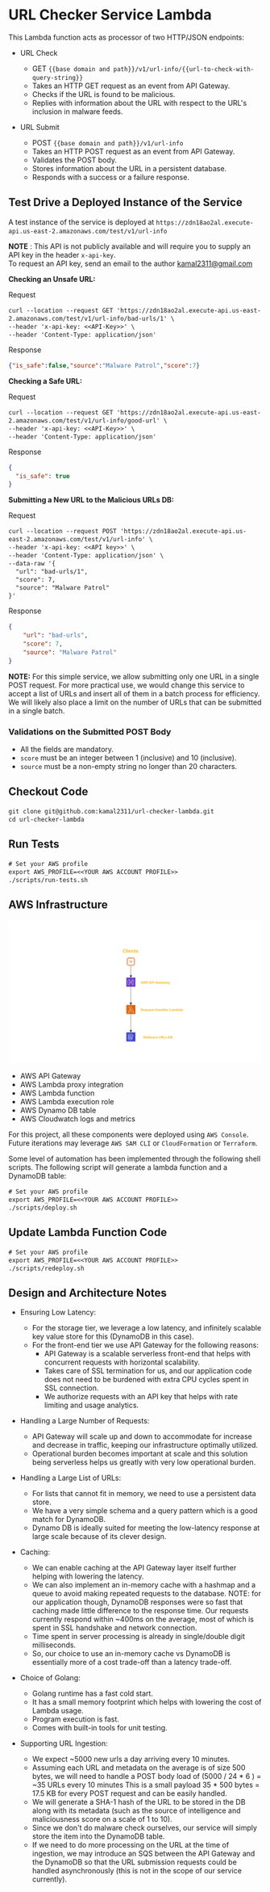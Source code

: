 # URL Checker Service Lambda

This Lambda function acts as processor of two HTTP/JSON endpoints:

- URL Check
    - GET `{{base domain and path}}/v1/url-info/{{url-to-check-with-query-string}}`
    - Takes an HTTP GET request as an event from API Gateway.
    - Checks if the URL is found to be malicious. 
    - Replies with information about the URL with respect to the URL's inclusion in malware feeds.
    
- URL Submit
    - POST `{{base domain and path}}/v1/url-info`
    - Takes an HTTP POST request as an event from API Gateway.
    - Validates the POST body.
    - Stores information about the URL in a persistent database.
    - Responds with a success or a failure response.

## Test Drive a Deployed Instance of the Service

A test instance of the service is deployed at `https://zdn18ao2al.execute-api.us-east-2.amazonaws.com/test/v1/url-info`

**NOTE** :
This API is not publicly available and will require you to supply an API key
in the header `x-api-key`. \
To request an API key, send an email to the author kamal2311@gmail.com


**Checking an Unsafe URL:**

Request
```shell script
curl --location --request GET 'https://zdn18ao2al.execute-api.us-east-2.amazonaws.com/test/v1/url-info/bad-urls/1' \
--header 'x-api-key: <<API-Key>>' \
--header 'Content-Type: application/json'
```

Response
 ```json
{"is_safe":false,"source":"Malware Patrol","score":7}
```

**Checking a Safe URL:** 

Request
```shell script
curl --location --request GET 'https://zdn18ao2al.execute-api.us-east-2.amazonaws.com/test/v1/url-info/good-url' \
--header 'x-api-key: <<API-Key>>' \
--header 'Content-Type: application/json'
```

Response
```json
{
  "is_safe": true
}
```

**Submitting a New URL to the Malicious URLs DB:**

Request
```shell script
curl --location --request POST 'https://zdn18ao2al.execute-api.us-east-2.amazonaws.com/test/v1/url-info' \
--header 'x-api-key: <<API key>>' \
--header 'Content-Type: application/json' \
--data-raw '{
  "url": "bad-urls/1",
  "score": 7,
  "source": "Malware Patrol" 
}'
```
Response
```json
{
    "url": "bad-urls",
    "score": 7,
    "source": "Malware Patrol"
}
```


**NOTE:** For this simple service, we allow submitting only one URL in a single POST request.
For more practical use, we would change this service to accept a list of URLs and insert all of them in a batch process
for efficiency. We will likely also place a limit on the number of URLs that can be submitted in a single batch.

### Validations on the Submitted POST Body

- All the fields are mandatory.
- `score` must be an integer between 1 (inclusive) and 10 (inclusive).
- `source` must be a non-empty string no longer than 20 characters.  

## Checkout Code
```shell script
git clone git@github.com:kamal2311/url-checker-lambda.git
cd url-checker-lambda
```


## Run Tests
```shell script
# Set your AWS profile
export AWS_PROFILE=<<YOUR AWS ACCOUNT PROFILE>>
./scripts/run-tests.sh
``` 

## AWS Infrastructure 

![Components Diagram](images/comp.png)

- AWS API Gateway
- AWS Lambda proxy integration
- AWS Lambda function
- AWS Lambda execution role
- AWS Dynamo DB table
- AWS Cloudwatch logs and metrics

For this project, all these components were deployed using `AWS Console`.
Future iterations may leverage `AWS SAM CLI` or `CloudFormation` or `Terraform`.

Some level of automation has been implemented through the following shell scripts.
The following script will generate a lambda function and a DynamoDB table:

```shell script
# Set your AWS profile
export AWS_PROFILE=<<YOUR AWS ACCOUNT PROFILE>>
./scripts/deploy.sh
```


## Update Lambda Function Code
```shell script
# Set your AWS profile
export AWS_PROFILE=<<YOUR AWS ACCOUNT PROFILE>>
./scripts/redeploy.sh
``` 

## Design and Architecture Notes

- Ensuring Low Latency:
    - For the storage tier, we leverage a low latency, and infinitely scalable key value store for this (DynamoDB in this case).
    - For the front-end tier we use API Gateway for the following reasons:
        - API Gateway is a scalable serverless front-end that helps with concurrent requests with horizontal scalability.
        - Takes care of SSL termination for us, and our application code does not need to be burdened with extra CPU cycles spent in SSL connection.
        - We authorize requests with an API key that helps with rate limiting and usage analytics.
    
- Handling a Large Number of Requests:
    - API Gateway will scale up and down to accommodate for increase and decrease in traffic, keeping our infrastructure optimally utilized.
    - Operational burden becomes important at scale and this solution being serverless helps us greatly with very low operational burden.
    
- Handling a Large List of URLs:
    - For lists that cannot fit in memory, we need to use a persistent data store.
    - We have a very simple schema and a query pattern which is a good match for DynamoDB.
    - Dynamo DB is ideally suited for meeting the low-latency response at large scale because of its clever design.    
        
- Caching:
   - We can enable caching at the API Gateway layer itself further helping with lowering the latency.
   - We can also implement an in-memory cache with a hashmap and a queue to avoid making repeated requests to the database. 
    NOTE: for our application though, DynamoDB responses were so fast that caching made little difference to the response time.
    Our requests currently respond within ~400ms on the average, most of which is spent in SSL handshake and network connection.
   - Time spent in server processing is already in single/double digit milliseconds.
   - So, our choice to use an in-memory cache vs DynamoDB is essentially more of a cost trade-off than a latency trade-off.
       
- Choice of Golang:
   - Golang runtime has a fast cold start.
   - It has a small memory footprint which helps with lowering the cost of Lambda usage.
   - Program execution is fast.
   - Comes with built-in tools for unit testing.   
    
- Supporting URL Ingestion:
   - We expect ~5000 new urls a day arriving every 10 minutes.
   - Assuming each URL and metadata on the average is of size 500 bytes, we will need to handle a POST body load of (5000 / 24 * 6 ) = ~35 URLs every 10 minutes
    This is a small payload 35 * 500 bytes = 17.5 KB for every POST request and can be easily handled.
   - We will generate a SHA-1 hash of the URL to be stored in the DB along with its metadata (such as the source of intelligence and maliciousness score 
   on a scale of 1 to 10).
   - Since we don't do malware check ourselves, our service will simply store the item into the DynamoDB table.
   - If we need to do more processing on the URL at the time of ingestion, we may introduce an SQS between the API Gateway and the DynamoDB
   so that the URL submission requests could be handled asynchronously (this is not in the scope of our service currently).
   